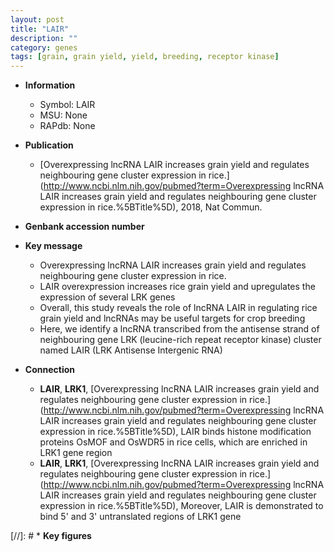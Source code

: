 ```yaml
---
layout: post
title: "LAIR"
description: ""
category: genes
tags: [grain, grain yield, yield, breeding, receptor kinase]
---
```


* **Information**  
    + Symbol: LAIR  
    + MSU: None  
    + RAPdb: None  

* **Publication**  
    + [Overexpressing lncRNA LAIR increases grain yield and regulates neighbouring gene cluster expression in rice.](http://www.ncbi.nlm.nih.gov/pubmed?term=Overexpressing lncRNA LAIR increases grain yield and regulates neighbouring gene cluster expression in rice.%5BTitle%5D), 2018, Nat Commun.

* **Genbank accession number**  

* **Key message**  
    + Overexpressing lncRNA LAIR increases grain yield and regulates neighbouring gene cluster expression in rice.
    + LAIR overexpression increases rice grain yield and upregulates the expression of several LRK genes
    + Overall, this study reveals the role of lncRNA LAIR in regulating rice grain yield and lncRNAs may be useful targets for crop breeding
    + Here, we identify a lncRNA transcribed from the antisense strand of neighbouring gene LRK (leucine-rich repeat receptor kinase) cluster named LAIR (LRK Antisense Intergenic RNA)

* **Connection**  
    + __LAIR__, __LRK1__, [Overexpressing lncRNA LAIR increases grain yield and regulates neighbouring gene cluster expression in rice.](http://www.ncbi.nlm.nih.gov/pubmed?term=Overexpressing lncRNA LAIR increases grain yield and regulates neighbouring gene cluster expression in rice.%5BTitle%5D),  LAIR binds histone modification proteins OsMOF and OsWDR5 in rice cells, which are enriched in LRK1 gene region
    + __LAIR__, __LRK1__, [Overexpressing lncRNA LAIR increases grain yield and regulates neighbouring gene cluster expression in rice.](http://www.ncbi.nlm.nih.gov/pubmed?term=Overexpressing lncRNA LAIR increases grain yield and regulates neighbouring gene cluster expression in rice.%5BTitle%5D),  Moreover, LAIR is demonstrated to bind 5' and 3' untranslated regions of LRK1 gene

[//]: # * **Key figures**  


